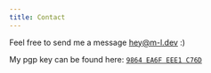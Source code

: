 ```yaml
---
title: Contact
---
```


Feel free to send me a message [hey@m-l.dev](mailto:hey@m-l.dev) :)

My pgp key can be found here: [`9864 EA6F EEE1 C76D`](/malte_laukoetter.asc)
